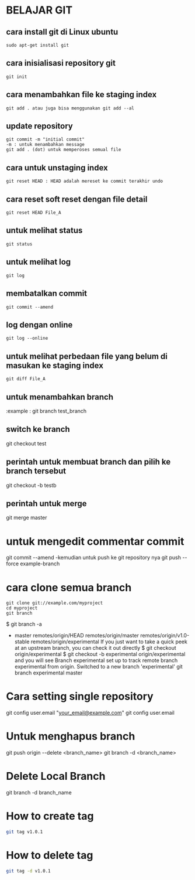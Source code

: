 # BELAJAR GIT
## cara install git di Linux ubuntu
    sudo apt-get install git
## cara inisialisasi repository git
    git init
## cara menambahkan file ke staging index
    git add . atau juga bisa menggunakan git add --al
## update repository 
    git commit -m "initial commit"
    -m : untuk menambahkan message
    git add . (dot) untuk memperoses semual file
## cara untuk unstaging index
    git reset HEAD : HEAD adalah mereset ke commit terakhir undo
## cara reset soft reset dengan file detail
    git reset HEAD File_A
## untuk melihat status
    git status
## untuk melihat log
    git log
## membatalkan commit
    git commit --amend
## log dengan online
    git log --online
## untuk melihat perbedaan file yang belum di masukan ke staging index
    git diff File_A
## untuk menambahkan branch
 :example : git branch test_branch
## switch ke branch 
 git checkout test
## perintah untuk membuat branch dan pilih ke branch tersebut
 git checkout -b testb
## perintah untuk merge
 git merge master
# untuk mengedit commentar commit 
git commit --amend
 -kemudian untuk push ke git repository nya
git push --force example-branch
# cara clone semua branch
	git clone git://example.com/myproject
	cd myproject
	git branch
$ git branch -a
* master
  remotes/origin/HEAD
  remotes/origin/master
  remotes/origin/v1.0-stable
  remotes/origin/experimental
If you just want to take a quick peek at an upstream branch, you can check it out directly
$ git checkout origin/experimental
$ git checkout -b experimental origin/experimental
and you will see
Branch experimental set up to track remote branch experimental from origin.
Switched to a new branch 'experimental'
  git branch
  experimental
  master
# Cara setting single repository
git config user.email "your_email@example.com"
git config user.email
# Untuk menghapus branch
  git push origin --delete <branch_name>
  git branch -d <branch_name>

# Delete Local Branch
 git branch -d branch_name

# How to create tag
```bash
git tag v1.0.1
```
# How to delete tag
```bash
git tag -d v1.0.1
```

